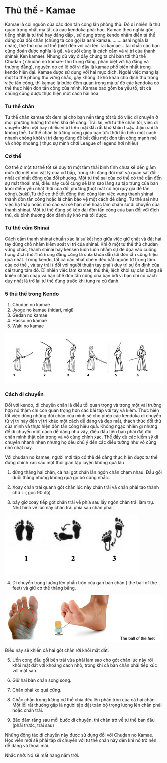 # Thủ thế - Kamae

Kamae là cội nguồn của các đòn tấn công lẫn phòng thủ. Đó dĩ nhiên là thứ quan trọng nhất mà tất cả các kendoka phải học. Kamae theo nghĩa gốc tiếng nhật là tư thế hay dáng dấp , sử dụng trong kendo nhằm diễn tả thế đứng của đôi chân \(chúng ta còn gọi là ashi kamae……….ashi nghĩa là chân\), thế thủ của cơ thể \(biết đến với cái tên Tai kamae… tai chắc các bạn cũng đoán được nghĩa là gì\), và cuối cùng là cách cầm và vị trí của thanh shinai\( Ken kamae\). Nhưng dù vậy ở đây chúng ta chỉ bàn tới thủ thế Chudan \( chudan no kamae- thủ trung đẳng, phân biệt với hạ đẳng và thượng đẳng\), nguyên do có lẽ bởi vì đây là kamae phổ biến nhất trong kendo hiện đại. Kamae được sử dụng với hai mục đích. Ngoài việc mang lại một tư thế phòng thủ vững chắc, gây không ít khó khăn cho địch thủ trong việc tấn công, thì kamae là bước đệm quan trọng mà từ đó các kendoka có thể thực hiện đòn tấn công của mình. Kamae bao gồm ba yếu tố, tât cả chúng cùng được thực hiện một cách hài hòa.

### Tư thế chân

Tư thế chân kamae tốt đem lại cho bạn nền tảng tốt từ đó việc di chuyển ở mọi phương hướng trở nên khá dễ dàng. Trái lại, với tư thế chân tồi, việc di chuyển đến một hay nhiều vi trí trên mặt đất rất khó khăn hoặc thậm chí là không thể. Tư thế chân lý tưởng cũng giúp bạn tức thời tốc biến một cách nhanh chóng khỏi vị trí đang đứng để bắt đầu một đòn tấn công mạnh mẽ và chớp nhoáng.\( thực sự mình chơi League of legend hơi nhiều\)

### Cơ thể

Cơ thể ở một tư thế tốt sẽ duy trì một tâm thái bình tĩnh chưa kể đến giảm mức độ mệt mỏi vật lý của cơ bắp, trong khi đang đối mặt và quan sát đối nhất cử nhất động của đối phương. Một tư thế sai của cơ thể có thể dẫn đến sự mất thoải mái, điều này cuối cùng sẽ làm sao lãng sự tập trung của ban khỏi điểm yếu nhất thời của đối phương\(tuột mất cơ hội quý giá để tấn công\).\(suki\).Tư thế cơ thể tốt đồng thời cũng làm việc vung thanh shinai thành đòn tấn công hoặc lá chắn bảo vệ một cách dễ dàng. Tư thế sai như việc hạ thấp hoặc nhô cao vai sẽ hạn chế hoặc làm chậm sự di chuyển của thanh shinai. Một tư thế đúng sẽ kéo dài đòn tấn công của bạn đối với địch thủ, dù bình thương đòn đánh ấy khó mà tới được.

### Tư thế cầm Shinai

Cách cầm thành shinai chuẩn xác là sự kết hợp giữa việc giữ chặt và đặt hai tay đúng chỗ nhằm kiểm soát vi trí của shinai. Khi ở một tư thế thủ chudan vững chắc, thanh shinai hay kensen luôn luôn nhắm sự đe dọa vào cuống họng địch thủ.Thủ trung đẳng cũng là chìa khóa dẫn tới đòn tấn công hiệu quả nhất. Trong kendo, tất cả các nhát chém đều bắt nguồn từ trung tâm của cơ thể , và tay trái \( đối với người thuận tay phải\) duy trì sự ổn định của cái trung tâm đó. Dĩ nhiên viêc làm kamae, thủ thế, lệch khỏi sự cân bằng sẽ khiến chậm chạp và hạn chế đòn tấn công của bạn bởi vì bạn chỉ có cách duy nhất  là trở lại tư thế đúng trước khi tung ra cú đánh.

### 5 thủ thế trong Kendo

1. Chudan no kamae
2. Jyoge no kamae \(hidari, migi\)
3. Gedan no kamae
4. Hasso no kamae
5. Waki no kamae

![](../../.gitbook/assets/screen-shot-2020-09-25-at-16.27.22.png)

### Cách di chuyển

Đối với kendo, di chuyển chân là điều tối quan trọng và trong một vài trường hợp nó thậm chí còn quan trọng hơn các bài tập với tay và kiếm. Thực hiên tốt việc dùng những đôi chân của mình sẽ cho phép các kendoka di chuyển từ vị trí này đến vị trí khác một cách dễ dàng và đẹp mắt, thách thức đối thủ của mình và thực hiện đòn tấn công hiệu quả. Không ngạc nhiên gì nhưng để di chuyển một cách dễ dàng như vậy, điều đầu tiên bạn phải đặt đôi chân mình thật cẩn trọng và vô cùng chính xác. Thế đấy dù các kiếm sỹ di chuyển nhanh nhẹn nhưng họ đều chú ý đến các điều tưởng như vô cùng nhỏ nhặt này.

Với chudan no kamae, người mới tập có thể dễ dàng thực hiện được tư thế đứng chính xác sau một thời gian tập luyện không quá lâu

1. đứng thẳng hai chân,  cả hai gót chân lẫn ngón chân chạm nhau. Đầu gối duỗi thẳng nhưng không quá gò bó cứng nhắc..

2. Xoay chân trái quanh gót chân lúc này chân trái và chân phải tạo thành chữ L \( góc 90 độ\)

3. bây giờ xoay tiếp gót chân trái về phía sau lấy ngón chân trái làm trụ. Như hình vẽ lúc này chân trái phía sau chân phải.

![](../../.gitbook/assets/screen-shot-2020-09-25-at-16.28.53.png)

4. Di chuyển trọng lượng lên phần tròn của gan bàn chân \( the ball of the feet\) và giữ cơ thể thăng bằng.

![](../../.gitbook/assets/screen-shot-2020-09-25-at-16.29.59.png)

Điều này sẽ khiến cả hai gót chân rời khỏi mặt đất.

5. Uốn cong đầu gối bên trái  vừa phải làm sao cho gót chân lúc này rời khỏi mặt đất với khoảng cách nhỏ, trong khi cả bàn chân phải tiếp xúc với mặt sàn.

6. Giữ hai bàn chân song song.

7. Chân phải ko quá cứng.

8. Chắc chắn trọng lượng cơ thể chia đều lên phần tròn của cả hai chân. Một lỗi rất thường gặp là người tập đặt toàn bộ trọng lượng lên chân phải hoặc chân trái.

9. Bảo đảm rầng sau mỗi bước di chuyển, thì chân trở về tư thế ban đầu \(phải trước, trái sau\)

Những động tác di chuyển này được sử dụng đối với Chudan no Kamae. Học viên mới sẽ phải tập di chuyển với tư thế chân này đến khi nó trở nên dễ dàng và thoải mái.

Nhắc nhở: Nó sẽ mất hàng năm trời.



